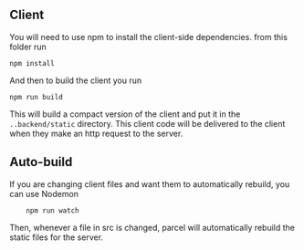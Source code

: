 ## Client

You will need to use npm to install the client-side dependencies. from this folder run
```
npm install
```

And then to build the client you run

```
npm run build
```

This will build a compact version of the client and put it in the `..backend/static` directory. This client code will be delivered to the client when they make an http request to the server.



## Auto-build

If you are changing client files and want them to automatically rebuild, you can use Nodemon

```
    npm run watch
```

Then, whenever a file in src is changed, parcel will automatically rebuild the static files for the server.